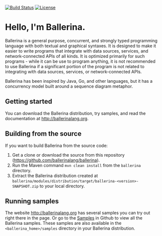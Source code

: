 [![Build Status](https://wso2.org/jenkins/buildStatus/icon?job=ballerinalang/ballerina)](https://wso2.org/jenkins/job/ballerinalang/job/ballerina/)
[![License](https://img.shields.io/badge/License-Apache%202.0-blue.svg)](https://opensource.org/licenses/Apache-2.0)


# Hello, I'm Ballerina.

Ballerina is a general purpose, concurrent, and strongly typed programming language with both textual and graphical syntaxes. It is designed to make it easier to write programs that integrate with data sources, services, and network-connected APIs of all kinds. It is optimized primarily for such programs - while it can be use to program anything, it is not recommended to use Ballerina if a significant portion of the program is not related to integrating with data sources, services, or network-connected APIs.

Ballerina has been inspired by Java, Go, and other languages, but it has a concurrency model built around a sequence diagram metaphor.

## Getting started

You can download the Ballerina distribution, try samples, and read the documentation at http://ballerinalang.org.

## Building from the source

If you want to build Ballerina from the source code:

1. Get a clone or download the source from this repository (https://github.com/ballerinalang/ballerina).
1. Run the Maven command ``mvn clean install`` from the ``ballerina`` directory.
1. Extract the Ballerina distribution created at `ballerina/modules/distribution/target/ballerina-<version>-SNAPSHOT.zip` to your local directory.

## Running samples

The website http://ballerinalang.org has several samples you can try out right there in the page. Or go to the [Samples](samples/getting_started) in Github to view all the Ballerina samples. These samples are also available in the `<ballerina_home>/samples` directory in your Ballerina distribution. 
